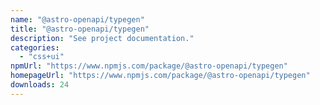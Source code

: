 ```yaml
---
name: "@astro-openapi/typegen"
title: "@astro-openapi/typegen"
description: "See project documentation."
categories:
  - "css+ui"
npmUrl: "https://www.npmjs.com/package/@astro-openapi/typegen"
homepageUrl: "https://www.npmjs.com/package/@astro-openapi/typegen"
downloads: 24
---
```

